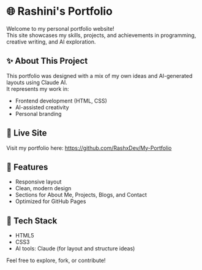 # 🌐 Rashini's Portfolio

Welcome to my personal portfolio website!  
This site showcases my skills, projects, and achievements in programming, creative writing, and AI exploration.

## ✨ About This Project
This portfolio was designed with a mix of my own ideas and AI-generated layouts using Claude AI.  
It represents my work in:
- Frontend development (HTML, CSS)
- AI-assisted creativity
- Personal branding

## 🔗 Live Site
Visit my portfolio here: https://github.com/RashxDev/My-Portfolio

## 📁 Features
- Responsive layout
- Clean, modern design
- Sections for About Me, Projects, Blogs, and Contact
- Optimized for GitHub Pages

## 🚀 Tech Stack
- HTML5  
- CSS3  
- AI tools: Claude (for layout and structure ideas)

Feel free to explore, fork, or contribute!








